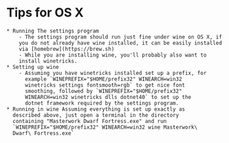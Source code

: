 # Tips for OS X
    * Running The settings program
        - The settings program should run just fine under wine on OS X, if
        you do not already have wine installed, it can be easily installed
        via [homebrew](https://brew.sh)
        - While you are installing wine, you'll probably also want to
        install winetricks.
    * Setting up wine
        - Assuming you have winetricks installed set up a prefix, for
          example `WINEPREFIX="$HOME/prefix32" WINEARCH=win32
          winetricks settings fontsmooth=rgb` to get nice font
          smoothing, followed by `WINEPREFIX="$HOME/prefix32"
          WINEARCH=win32 winetricks dlls dotnet40` to set up the
          dotnet framework required by the settings program.
    * Running in wine Assuming everything is set up exactly as
      described above, just open a terminal in the directory
      containing "Masterwork Dwarf Fortress.exe" and run
      `WINEPREFIX="$HOME/prefix32" WINEARCH=win32 wine Masterwork\
      Dwarf\ Fortress.exe`




